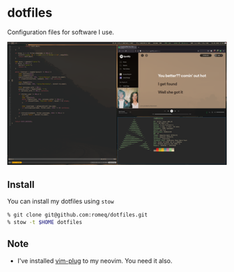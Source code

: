 # dotfiles
Configuration files for software I use.

![preview](preview.png)

## Install
You can install my dotfiles using `stow`
```sh
% git clone git@github.com:romeq/dotfiles.git
% stow -t $HOME dotfiles
```

## Note
- I've installed [vim-plug](https://github.com/junegunn/vim-plug) to my neovim. 
  You need it also. 

